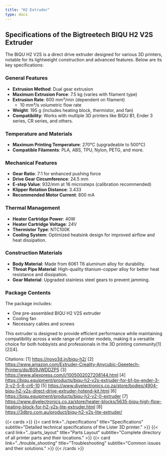 ```yaml
---
title: "H2 Extruder"
type: docs
---
```


## Specifications of the Bigtreetech BIQU H2 V2S Extruder

The BIQU H2 V2S is a direct drive extruder designed for various 3D printers, notable for its lightweight construction and advanced features. Below are its key specifications:

### **General Features**
- **Extrusion Method**: Dual gear extrusion
- **Maximum Extrusion Force**: 7.5 kg (varies with filament type)
- **Extrusion Rate**: 600 mm³/min (dependent on filament)
  - 10 mm³/s volumetric flow rate
- **Weight**: 195 g (includes heating block, thermistor, and fan)
- **Compatibility**: Works with multiple 3D printers like BIQU B1, Ender 3 series, CR series, and others.

### **Temperature and Materials**
- **Maximum Printing Temperature**: 270°C (upgradeable to 500°C)
- **Compatible Filaments**: PLA, ABS, TPU, Nylon, PETG, and more.

### **Mechanical Features**
- **Gear Ratio**: 7:1 for enhanced pushing force
- **Drive Gear Circumference**: 24.5 mm
- **E-step Value**: 932/mm at 16 microsteps (calibration recommended)
- **Klipper Rotation Distance**: 3.433
- **Recommended Motor Current**: 800 mA

### **Thermal Management**
- **Heater Cartridge Power**: 40W
- **Heater Cartridge Voltage**: 24V
- **Thermistor Type**: NTC100K
- **Cooling System**: Optimized heatsink design for improved airflow and heat dissipation.

### **Construction Materials**
- **Body Material**: Made from 6061 T6 aluminum alloy for durability.
- **Throat Pipe Material**: High-quality titanium-copper alloy for better heat resistance and dissipation.
- **Gear Material**: Upgraded stainless steel gears to prevent jamming.

### **Package Contents**
The package includes:
- One pre-assembled BIQU H2 V2S extruder
- Cooling fan
- Necessary cables and screws

This extruder is designed to provide efficient performance while maintaining compatibility across a wide range of printer models, making it a versatile choice for both hobbyists and professionals in the 3D printing community[1][2][4].

Citations:
[1] https://novo3d.in/biqu-h2/
[2] https://www.amazon.com/Extruder-Creality-Anycubic-Geeetech-Printers/dp/B09JWDDZP5
[3] https://www.aliexpress.com/i/1005002027208144.html
[4] https://biqu.equipment/products/biqu-h2-v2s-extruder-for-b1-bx-ender-3-3-v2-5-6-cr6-10
[5] https://www.diyelectronics.co.za/store/bodies/4904-biqu-h2-v2s-direct-drive-extruder-hotend-kit.html
[6] https://biqu.equipment/products/biqu-h2-v2-0-extruder
[7] https://www.diyelectronics.co.za/store/heater-blocks/5635-biqu-high-flow-heating-block-for-h2-v2s-lite-extruder.html
[8] https://3dbro.com.au/product/biqu-h2-v2s-lite-extruder/

{{< cards >}}
  {{< card link="../specifications" title="Specifications" subtitle="Detailed technical specifications of the Lister 3D printer." >}}
  {{< card link="../parts_layout" title="Parts Layout" subtitle="Complete directory of all printer parts and their locations." >}}
  {{< card link="../trouble_shooting" title="Troubleshooting" subtitle="Common issues and their solutions." >}}
{{< /cards >}}